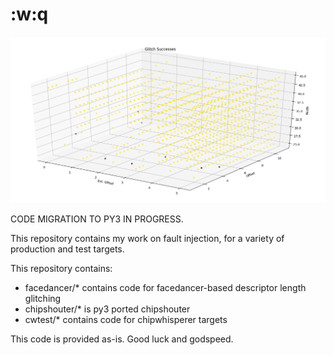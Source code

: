 # :w:q

![Just for fun](fun/b.png)

CODE MIGRATION TO PY3 IN PROGRESS.

This repository contains my work on fault injection, for a variety of production and test targets.

This repository contains:

- facedancer/* contains code for facedancer-based descriptor length glitching
- chipshouter/* is py3 ported chipshouter
- cwtest/* contains code for chipwhisperer targets

This code is provided as-is. Good luck and godspeed.
